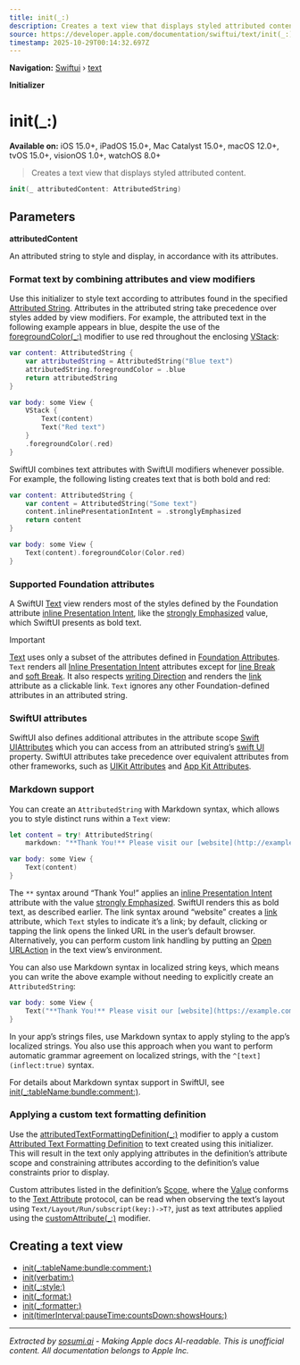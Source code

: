 ```yaml
---
title: init(_:)
description: Creates a text view that displays styled attributed content.
source: https://developer.apple.com/documentation/swiftui/text/init(_:)
timestamp: 2025-10-29T00:14:32.697Z
---
```


**Navigation:** [Swiftui](/documentation/swiftui) › [text](/documentation/swiftui/text)

**Initializer**

# init(_:)

**Available on:** iOS 15.0+, iPadOS 15.0+, Mac Catalyst 15.0+, macOS 12.0+, tvOS 15.0+, visionOS 1.0+, watchOS 8.0+

> Creates a text view that displays styled attributed content.

```swift
init(_ attributedContent: AttributedString)
```

## Parameters

**attributedContent**

An attributed string to style and display, in accordance with its attributes.



### Format text by combining attributes and view modifiers

Use this initializer to style text according to attributes found in the specified [Attributed String](/documentation/Foundation/AttributedString). Attributes in the attributed string take precedence over styles added by view modifiers. For example, the attributed text in the following example appears in blue, despite the use of the [foregroundColor(_:)](/documentation/swiftui/view/foregroundcolor(_:)) modifier to use red throughout the enclosing [VStack](/documentation/swiftui/vstack):

```swift
var content: AttributedString {
    var attributedString = AttributedString("Blue text")
    attributedString.foregroundColor = .blue
    return attributedString
}

var body: some View {
    VStack {
        Text(content)
        Text("Red text")
    }
    .foregroundColor(.red)
}
```



SwiftUI combines text attributes with SwiftUI modifiers whenever possible. For example, the following listing creates text that is both bold and red:

```swift
var content: AttributedString {
    var content = AttributedString("Some text")
    content.inlinePresentationIntent = .stronglyEmphasized
    return content
}

var body: some View {
    Text(content).foregroundColor(Color.red)
}
```

### Supported Foundation attributes

A SwiftUI [Text](/documentation/swiftui/text) view renders most of the styles defined by the Foundation attribute [inline Presentation Intent](/documentation/Foundation/AttributeScopes/FoundationAttributes/inlinePresentationIntent), like the [strongly Emphasized](/documentation/Foundation/InlinePresentationIntent/stronglyEmphasized) value, which SwiftUI presents as bold text.

> [!IMPORTANT]
> [Text](/documentation/swiftui/text) uses only a subset of the attributes defined in [Foundation Attributes](/documentation/Foundation/AttributeScopes/FoundationAttributes). `Text` renders all [Inline Presentation Intent](/documentation/Foundation/InlinePresentationIntent) attributes except for [line Break](/documentation/Foundation/InlinePresentationIntent/lineBreak) and [soft Break](/documentation/Foundation/InlinePresentationIntent/softBreak). It also respects [writing Direction](/documentation/Foundation/AttributeScopes/FoundationAttributes/writingDirection) and renders the [link](/documentation/Foundation/AttributeScopes/FoundationAttributes/link) attribute as a clickable link. `Text` ignores any other Foundation-defined attributes in an attributed string.

### SwiftUI attributes

SwiftUI also defines additional attributes in the attribute scope [Swift UIAttributes](/documentation/Foundation/AttributeScopes/SwiftUIAttributes) which you can access from an attributed string’s [swift UI](/documentation/Foundation/AttributeScopes/swiftUI) property. SwiftUI attributes take precedence over equivalent attributes from other frameworks, such as [UIKit Attributes](/documentation/Foundation/AttributeScopes/UIKitAttributes) and [App Kit Attributes](/documentation/Foundation/AttributeScopes/AppKitAttributes).

### Markdown support

You can create an `AttributedString` with Markdown syntax, which allows you to style distinct runs within a `Text` view:

```swift
let content = try! AttributedString(
    markdown: "**Thank You!** Please visit our [website](http://example.com).")

var body: some View {
    Text(content)
}
```

The `**` syntax around “Thank You!” applies an [inline Presentation Intent](/documentation/Foundation/AttributeScopes/FoundationAttributes/inlinePresentationIntent) attribute with the value [strongly Emphasized](/documentation/Foundation/InlinePresentationIntent/stronglyEmphasized). SwiftUI renders this as bold text, as described earlier. The link syntax around “website” creates a [link](/documentation/Foundation/AttributeScopes/FoundationAttributes/link) attribute, which `Text` styles to indicate it’s a link; by default, clicking or tapping the link opens the linked URL in the user’s default browser. Alternatively, you can perform custom link handling by putting an [Open URLAction](/documentation/swiftui/openurlaction) in the text view’s environment.



You can also use Markdown syntax in localized string keys, which means you can write the above example without needing to explicitly create an `AttributedString`:

```swift
var body: some View {
    Text("**Thank You!** Please visit our [website](https://example.com).")
}
```

In your app’s strings files, use Markdown syntax to apply styling to the app’s localized strings. You also use this approach when you want to perform automatic grammar agreement on localized strings, with the `^[text](inflect:true)` syntax.

For details about Markdown syntax support in SwiftUI, see [init(_:tableName:bundle:comment:)](/documentation/swiftui/text/init(_:tablename:bundle:comment:)).

### Applying a custom text formatting definition

Use the [attributedTextFormattingDefinition(_:)](/documentation/swiftui/view/attributedtextformattingdefinition(_:)-81jn6) modifier to apply a custom [Attributed Text Formatting Definition](/documentation/swiftui/attributedtextformattingdefinition) to text created using this initializer. This will result in the text only applying attributes in the definition’s attribute scope and constraining attributes according to the definition’s value constraints prior to display.

Custom attributes listed in the definition’s [Scope](/documentation/swiftui/attributedtextformattingdefinition/scope), where the [Value](/documentation/Foundation/AttributedStringKey/Value) conforms to the [Text Attribute](/documentation/swiftui/textattribute) protocol, can be read when observing the text’s layout using `Text/Layout/Run/subscript(key:)->T?`, just as text attributes applied using the [customAttribute(_:)](/documentation/swiftui/text/customattribute(_:)) modifier.

## Creating a text view

- [init(_:tableName:bundle:comment:)](/documentation/swiftui/text/init(_:tablename:bundle:comment:))
- [init(verbatim:)](/documentation/swiftui/text/init(verbatim:))
- [init(_:style:)](/documentation/swiftui/text/init(_:style:))
- [init(_:format:)](/documentation/swiftui/text/init(_:format:))
- [init(_:formatter:)](/documentation/swiftui/text/init(_:formatter:))
- [init(timerInterval:pauseTime:countsDown:showsHours:)](/documentation/swiftui/text/init(timerinterval:pausetime:countsdown:showshours:))

---

*Extracted by [sosumi.ai](https://sosumi.ai) - Making Apple docs AI-readable.*
*This is unofficial content. All documentation belongs to Apple Inc.*
